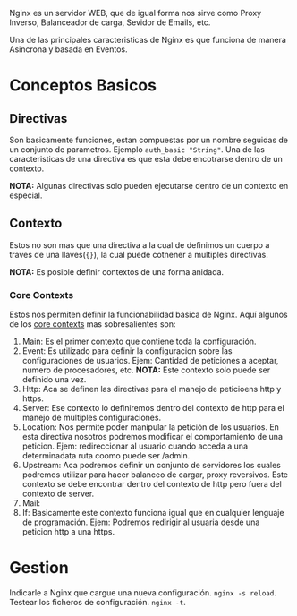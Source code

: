 Nginx es un servidor WEB, que de igual forma nos sirve como Proxy Inverso, Balanceador de carga, Sevidor de Emails, etc.

Una de las principales caracteristicas de Nginx es que funciona de manera Asincrona y basada en Eventos.

# Conceptos Basicos

## Directivas
Son basicamente funciones, estan compuestas por un nombre seguidas de un conjunto de parametros. Ejemplo `auth_basic "String"`. Una de las caracteristicas de una directiva es que esta debe encotrarse dentro de un contexto.

**NOTA:** Algunas directivas solo pueden ejecutarse dentro de un contexto en especial.

## Contexto
Estos no son mas que una directiva a la cual de definimos un cuerpo a traves de una llaves(`{}`), la cual puede cotnener a multiples directivas.

**NOTA:** Es posible definir contextos de una forma anidada.

### Core Contexts
Estos nos permiten definir la funcionabilidad basica de Nginx. Aquí algunos de los [core contexts](http://nginx.org/en/docs/http/ngx_http_core_module.html) mas sobresalientes son:


1. Main: Es el primer contexto que contiene toda la configuración.
2. Event: Es utilizado para definir la configuracion sobre las configuraciones de usuarios. Ejem: Cantidad de peticiones a aceptar, numero de procesadores, etc. **NOTA:** Este contexto solo puede ser definido una vez.
3. Http: Aca se definen las directivas para el manejo de peticioens http y https.
4. Server: Ese contexto lo definiremos dentro del contexto de http para el manejo de multiples configuraciones. 
5. Location: Nos permite poder manipular la petición de los usuarios. En esta directiva nosotros podremos modificar el comportamiento de una peticion. Ejem: redireccionar al usuario cuando acceda a una determinadata ruta coomo puede ser /admin.
6. Upstream: Aca podremos definir un conjunto de servidores los cuales podremos utilizar para hacer balanceo de cargar, proxy reversivos. Este contexto se debe encontrar dentro del contexto de http pero fuera del contexto de server.
7. Mail:
8. If: Basicamente este contexto funciona igual que en cualquier lenguaje de programación. Ejem: Podremos redirigir al usuaria desde una peticion http a una https.


# Gestion
Indicarle a Nginx que cargue una nueva configuración. `nginx -s reload`.
Testear los ficheros de configuración. `nginx -t`.

